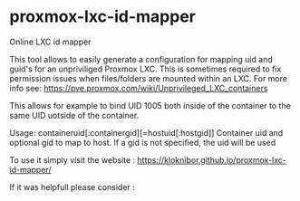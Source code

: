 # proxmox-lxc-id-mapper
Online LXC id mapper

This tool allows to easily generate a configuration for mapping uid and guid's for an unpriviliged Proxmox LXC.
This is sometimes required to fix permission issues when files/folders are mounted within an LXC.
For more info see: https://pve.proxmox.com/wiki/Unprivileged_LXC_containers

This allows for example to bind UID 1005 both inside of the container to the same UID uotside of the container.

Usage:
containeruid[:containergid][=hostuid[:hostgid]]
Container uid and optional gid to map to host. If a gid is not specified, the uid will be used

To use it simply visit the website : https://kloknibor.github.io/proxmox-lxc-id-mapper/

If it was helpfull please consider :
<script type='text/javascript' src='https://storage.ko-fi.com/cdn/widget/Widget_2.js'></script><script type='text/javascript'>kofiwidget2.init('Support Me on Ko-fi', '#e06f28', 'V7V1SYHL4');kofiwidget2.draw();</script> 
